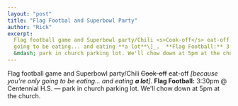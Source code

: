 ```yaml
---
layout: "post"
title: "Flag Footbal and Superbowl Party"
author: "Rick"
excerpt:
  Flag football game and Superbowl party/Chili <s>Cook-off</s> eat-off _\[because you're only
  going to be eating... and eating **a lot**\]_.  **Flag Football:** 3:30pm @ Centennial H.S.
  &mdash; park in church parking lot. We'll chow down at 5pm at the church.
---
```


Flag football game and Superbowl party/Chili <s>Cook-off</s> eat-off _\[because you're only
going to be eating... and eating **a lot**\]_.  **Flag Football:** 3:30pm @ Centennial H.S.
&mdash; park in church parking lot. We'll chow down at 5pm at the church.

